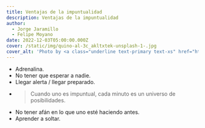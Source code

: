 ```yaml
---
title: Ventajas de la impuntualidad
description: Ventajas de la impuntualidad
author:
  - Jorge Jaramillo
  - Felipe Moyano
date: 2022-12-03T05:00:00.000Z
cover: /static/img/quino-al-3c_akltxtek-unsplash-1-.jpg
cover_alt: 'Photo by <a class="underline text-primary text-xs" href="https://unsplash.com/@quinoal?utm_content=creditCopyText&utm_medium=referral&utm_source=unsplash">Quino Al</a> on <a href="https://unsplash.com/photos/ocean-wave-beside-seashore-during-daytime-3c_akLTXTek?utm_content=creditCopyText&utm_medium=referral&utm_source=unsplash">Unsplash</a>'
---
```


- Adrenalina.
- No tener que esperar a nadie.
- Llegar alerta / llegar preparado.
- > Cuando uno es impuntual, cada minuto es un universo de posibilidades.
- No tener afán en lo que uno esté haciendo antes.
- Aprender a soltar.
